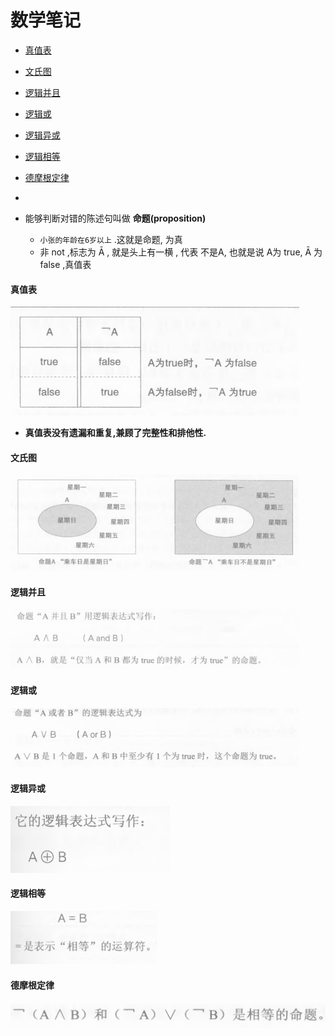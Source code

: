 # 数学笔记

- [真值表](#真值表)
- [文氏图](#文氏图)
- [逻辑并且](#逻辑并且)
- [逻辑或](#逻辑或)
- [逻辑异或](#逻辑异或)
- [逻辑相等](#逻辑相等)
- [德摩根定律](#德摩根定律)
- 



- 能够判断对错的陈述句叫做  **命题(proposition)**
    - `小张的年龄在6岁以上` .这就是命题, 为真
    - 非 not ,标志为  Ā , 就是头上有一横 , 代表 不是A, 也就是说 A为 true, Ā 为false ,真值表

#### 真值表

<img src="assets/真值表-非.png" style="zoom:50%;" />

- **真值表没有遗漏和重复,兼顾了完整性和排他性.**



#### 文氏图

<img src="assets/文氏图.png" style="zoom:45%;" />



#### 逻辑并且

<img src="assets/逻辑-并且.png" style="zoom:45%;" />



#### 逻辑或

<img src="assets/逻辑-或.png" style="zoom:45%;" />



#### 逻辑异或

<img src="assets/逻辑-异或.png" style="zoom:50%;" />

#### 逻辑相等

<img src="assets/逻辑-相等.png" style="zoom:40%;" />

#### 德摩根定律

<img src="assets/德摩根定律.png" alt="德摩根定律" style="zoom:50%;" />













